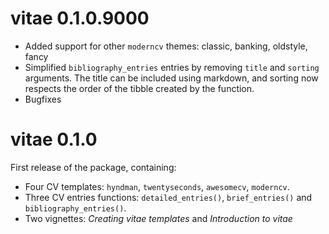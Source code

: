 # vitae 0.1.0.9000

* Added support for other `moderncv` themes: classic, banking, oldstyle, fancy
* Simplified `bibliography_entries` entries by removing `title` and `sorting`
  arguments. The title can be included using markdown, and sorting now respects
  the order of the tibble created by the function.
* Bugfixes

# vitae 0.1.0

First release of the package, containing:
* Four CV templates: `hyndman`, `twentyseconds`, `awesomecv`, `moderncv`.
* Three CV entries functions: `detailed_entries()`, `brief_entries()` and
  `bibliography_entries()`.
* Two vignettes: *Creating vitae templates* and *Introduction to vitae*
